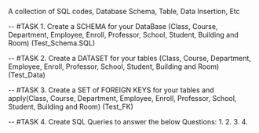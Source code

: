 A collection of SQL codes, Database Schema, Table, Data Insertion, Etc

-- #TASK 1. Create a SCHEMA for your DataBase (Class, Course, Department, Employee, Enroll, Professor, School, Student, 
	Building and Room) (Test_Schema.SQL)

-- #TASK 2. Create a DATASET for your tables (Class, Course, Department, Employee, Enroll, Professor, School, Student, 
	Building and Room) (Test_Data)

 -- #TASK 3. Create a SET of FOREIGN KEYS for your tables and apply(Class, Course, Department, Employee, Enroll, Professor, School, Student, 
	Building and Room) (Test_FK)

 -- #TASK 4. Create SQL Queries to answer the below Questions:
   1.
   2.
   3.
   4.
   
